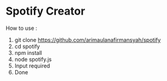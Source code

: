 # Spotify Creator

How to use :
1. git clone https://github.com/arimaulanafirmansyah/spotify
2. cd spotify
3. npm install
4. node spotify.js
5. Input required
6. Done
